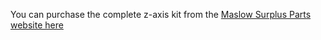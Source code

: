 You can purchase the complete z-axis kit from the [Maslow Surplus Parts website here](https://maslowsurplusparts.com/products/z-axis-kit)

